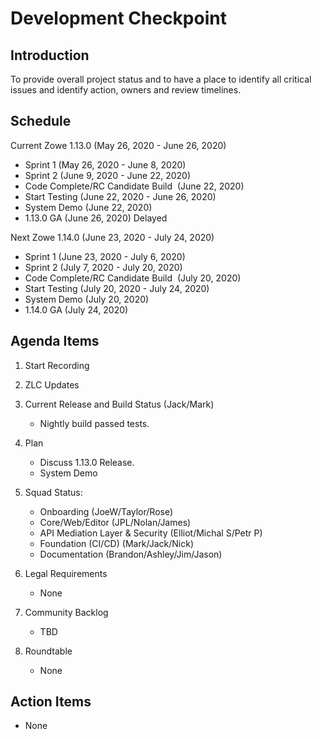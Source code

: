 # Development Checkpoint

Introduction
------------
To provide overall project status and to have a place to identify all critical issues and identify action, owners and review timelines.

Schedule
--------

Current
Zowe 1.13.0 (May 26, 2020 - June 26, 2020)
- Sprint 1 (May 26, 2020 - June 8, 2020)
- Sprint 2 (June 9, 2020 - June 22, 2020)
- Code Complete/RC Candidate Build  (June 22, 2020)
- Start Testing (June 22, 2020 - June 26, 2020)
- System Demo (June 22, 2020)
- 1.13.0 GA (June 26, 2020) Delayed

Next
Zowe 1.14.0 (June 23, 2020 - July 24, 2020)
- Sprint 1 (June 23, 2020 - July 6, 2020)
- Sprint 2 (July 7, 2020 - July 20, 2020)
- Code Complete/RC Candidate Build  (July 20, 2020)
- Start Testing (July 20, 2020 - July 24, 2020)
- System Demo (July 20, 2020)
- 1.14.0 GA (July 24, 2020)


Agenda Items
------------
1. Start Recording
2. ZLC Updates
3. Current Release and Build Status (Jack/Mark)
   - Nightly build passed tests.
4. Plan
     - Discuss 1.13.0 Release.
     - System Demo
5. Squad Status:
    - Onboarding (JoeW/Taylor/Rose)
    - Core/Web/Editor (JPL/Nolan/James)
    - API Mediation Layer & Security (Elliot/Michal S/Petr P)
    - Foundation (CI/CD) (Mark/Jack/Nick)
    - Documentation (Brandon/Ashley/Jim/Jason)

6. Legal Requirements
    - None

7. Community Backlog
    - TBD
8. Roundtable
    - None

Action Items
------------
- None
